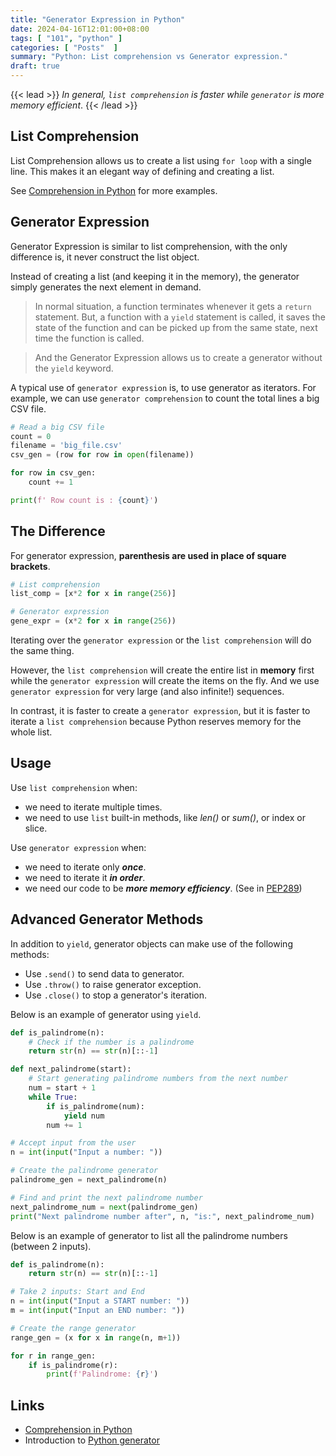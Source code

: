 ```yaml
---
title: "Generator Expression in Python"
date: 2024-04-16T12:01:00+08:00
tags: [ "101", "python" ]
categories: [ "Posts"  ]
summary: "Python: List comprehension vs Generator expression."
draft: true
---
```

{{< lead >}}
*In general, `list comprehension` is faster while `generator` is more memory efficient*.
{{< /lead >}}

## List Comprehension

List Comprehension allows us to create a list using `for loop` with a single line. 
This makes it an elegant way of defining and creating a list.

See [Comprehension in Python](https://myseq.github.io/posts/python_comprehension/) for more examples.

## Generator Expression

Generator Expression is similar to list comprehension, with the only difference is, it never construct the list object. 

Instead of creating a list (and keeping it in the memory), the generator simply generates the next element in demand.

> In normal situation, a function terminates whenever it gets a `return` statement.
> But, a function with a `yield` statement is called, it saves the state of the function and can be picked up from the same state, next time the function is called.

> And the Generator Expression allows us to create a generator without the `yield` keyword.

A typical use of `generator expression` is, to use generator as iterators. 
For example, we can use `generator comprehension` to count the total lines a big CSV file.

```python
# Read a big CSV file
count = 0
filename = 'big_file.csv'
csv_gen = (row for row in open(filename))

for row in csv_gen:
    count += 1

print(f' Row count is : {count}')
```


## The Difference

For generator expression, **parenthesis are used in place of square brackets**.

```python
# List comprehension
list_comp = [x*2 for x in range(256)]

# Generator expression
gene_expr = (x*2 for x in range(256))
```

Iterating over the `generator expression` or the `list comprehension` will do the same thing. 

However, the `list comprehension` will create the entire list in **memory** first while the `generator expression` will create the items on the fly. 
And we use `generator expression` for very large (and also infinite!) sequences.

In contrast, it is faster to create a `generator expression`, but it is faster to iterate a `list comprehension` because Python reserves memory for the whole list. 

## Usage

Use `list comprehension` when:

 - we need to iterate multiple times.
 - we need to use `list` built-in methods, like *len()* or *sum()*, or index or slice.

Use `generator expression` when:

 - we need to iterate only ***once***.
 - we need to iterate it ***in order***.
 - we need our code to be ***more memory efficiency***. (See in [PEP289](https://peps.python.org/pep-0289/))

## Advanced Generator Methods

In addition to `yield`, generator objects can make use of the following methods:

 - Use `.send()` to send data to generator.
 - Use `.throw()` to raise generator exception.
 - Use `.close()` to stop a generator's iteration.


Below is an example of generator using `yield`.

```python
def is_palindrome(n):
    # Check if the number is a palindrome
    return str(n) == str(n)[::-1]

def next_palindrome(start):
    # Start generating palindrome numbers from the next number
    num = start + 1
    while True:
        if is_palindrome(num):
            yield num
        num += 1

# Accept input from the user
n = int(input("Input a number: "))

# Create the palindrome generator
palindrome_gen = next_palindrome(n)

# Find and print the next palindrome number
next_palindrome_num = next(palindrome_gen)
print("Next palindrome number after", n, "is:", next_palindrome_num)
```

Below is an example of generator to list all the palindrome numbers (between 2 inputs).

```python
def is_palindrome(n):
    return str(n) == str(n)[::-1]

# Take 2 inputs: Start and End
n = int(input("Input a START number: "))
m = int(input("Input an END number: "))

# Create the range generator
range_gen = (x for x in range(n, m+1))

for r in range_gen:
    if is_palindrome(r):
        print(f'Palindrome: {r}')
```

## Links 

 - [Comprehension in Python](https://myseq.github.io/posts/python_comprehension/)
 - Introduction to [Python generator](https://realpython.com/introduction-to-python-generators/)

